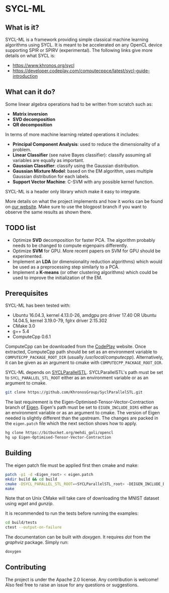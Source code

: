 # SYCL-ML

## What is it?
SYCL-ML is a framework providing simple classical machine learning algorithms using SYCL.
It is meant to be accelerated on any OpenCL device supporting SPIR or SPIRV (experimental).
The following links give more details on what SYCL is:
- https://www.khronos.org/sycl
- https://developer.codeplay.com/computecppce/latest/sycl-guide-introduction

## What can it do?
Some linear algebra operations had to be written from scratch such as:
- **Matrix inversion**
- **SVD decomposition**
- **QR decomposition**

In terms of more machine learning related operations it includes:
- **Principal Component Analysis**: used to reduce the dimensionality of a problem.
- **Linear Classifier** (see naive Bayes classifier): classify assuming all variables are equally as important.
- **Gaussian Classifier**: classify using the Gaussian distribution.
- **Gaussian Mixture Model**: based on the EM algorithm, uses multiple Gaussian distribution for each labels.
- **Support Vector Machine**: C-SVM with any possible kernel function.

SYCL-ML is a header only library which make it easy to integrate.

More details on what the project implements and how it works can be found on [our website](https://www.codeplay.com/portal/12-21-17-alternative-machine-learning-algorithms-using-sycl-and-opencl). Make sure to use the blogpost branch if you want to observe the same results as shown there.

## TODO list
- Optimize **SVD** decomposition for faster PCA. The algorithm probably needs to be changed to compute eigenpairs differently.
- Optimize **SVM** for GPU. More recent papers on SVM for GPU should be experimented.
- Implement an **LDA** (or dimensionality reduction algorithms) which would be used as a preprocessing step similarly to a PCA.
- Implement a **K-means** (or other clustering algorithms) which could be used to improve the initialization of the EM.

## Prerequisites
SYCL-ML has been tested with:
- Ubuntu 16.04.3, kernel 4.13.0-26, amdgpu pro driver 17.40  OR  Ubuntu 14.04.5, kernel 3.19.0-79, fglrx driver 2:15.302
- CMake 3.0
- g++ 5.4
- ComputeCpp 0.6.1

ComputeCpp can be downloaded from the [CodePlay](https://www.codeplay.com/products/computesuite/computecpp) website.
Once extracted, ComputeCpp path should be set as an environment variable to `COMPUTECPP_PACKAGE_ROOT_DIR` (usually */usr/local/computecpp*).
Alternatively, it can be given as an argument to cmake with `COMPUTECPP_PACKAGE_ROOT_DIR`.

SYCL-ML depends on [SYCLParallelSTL](https://github.com/KhronosGroup/SyclParallelSTL).
SYCLParallelSTL's path must be set to `SYCL_PARALLEL_STL_ROOT` either as an environment variable or as an argument to cmake.
```bash
git clone https://github.com/KhronosGroup/SyclParallelSTL.git
```

The last requirement is the Eigen-Optimised-Tensor-Vector-Contraction branch of [Eigen](https://bitbucket.org/mehdi_goli/opencl).
Eigen's path must be set to `EIGEN_INCLUDE_DIRS` either as an environment variable or as an argument to cmake.
The version of Eigen needed is slightly different than the upstream.
The changes are packed in the `eigen.patch` file which the next section shows how to apply.
```bash
hg clone https://bitbucket.org/mehdi_goli/opencl
hg up Eigen-Optimised-Tensor-Vector-Contraction
```

## Building
The eigen patch file must be applied first then cmake and make:
```bash
patch -p1 -d <Eigen_root> < eigen.patch
mkdir build && cd build
cmake -DSYCL_PARALLEL_STL_ROOT=<SYCLParallelSTL_root> -DEIGEN_INCLUDE_DIRS=<Eigen_root> ..
make
```
Note that on Unix CMake will take care of downloading the MNIST dataset using *wget* and *gunzip*.

It is recommended to run the tests before running the examples:
```bash
cd build/tests
ctest --output-on-failure
```

The documentation can be built with *doxygen*. It requires *dot* from the *graphviz* package. Simply run:
```bash
doxygen
```

## Contributing
The project is under the Apache 2.0 license. Any contribution is welcome! Also feel free to raise an issue for any
questions or suggestions.
